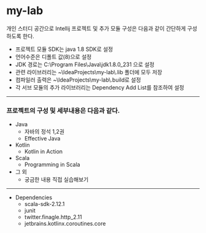 # my-lab
개인 스터디 공간으로 Intellij 프로젝트 및 추가 모듈 구성은 다음과 같이 간단하게 구성하도록 한다.
- 프로젝트 모듈 SDK는 java 1.8 SDK로 설정
- 언어수준은 디폴트 값(8)으로 설정
- JDK 경로는 C:\Program Files\Java\jdk1.8.0_231 으로 설정
- 관련 라이브러리는 ~\IdeaProjects\my-lab\\.lib 폴더에 모두 저장
- 컴파일러 출력은 ~\IdeaProjects\my-lab\\.build로 설정
- 각 서브 모듈의 추가 라이브러리는 Dependency Add List를 참조하여 설정
---
### 프로젝트의 구성 및 세부내용은 다음과 같다.
* Java
  * 자바의 정석 1,2권
  * Effective Java
* Kotlin
  * Kotlin in Action
* Scala
  * Programming in Scala
* 그 외
  * 궁금한 내용 직접 실습해보기
---
* Dependencies
  * scala-sdk-2.12.1
  * junit
  * twitter.finagle.http_2.11
  * jetbrains.kotlinx.coroutines.core
